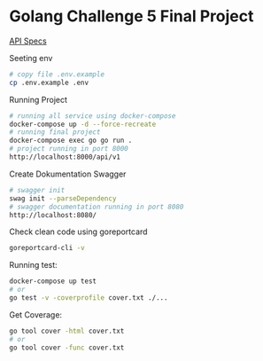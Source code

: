 # Golang Challenge 5 Final Project

[API Specs](https://gospecs.monstercode.net)

Seeting env
```bash 
# copy file .env.example
cp .env.example .env
```

Running Project
```bash
# running all service using docker-compose
docker-compose up -d --force-recreate
# running final project
docker-compose exec go go run .
# project running in port 8000
http://localhost:8000/api/v1
```

Create Dokumentation Swagger
```bash 
# swagger init
swag init --parseDependency
# swagger documentation running in port 8080
http://localhost:8080/
```

Check clean code using goreportcard
```bash
goreportcard-cli -v
```

Running test:
```bash
docker-compose up test
# or
go test -v -coverprofile cover.txt ./...
```

Get Coverage:
```bash
go tool cover -html cover.txt
# or
go tool cover -func cover.txt
```